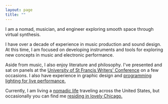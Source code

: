 ```yaml
---
layout: page
title: ""
---
```


I am a nomad, musician, and engineer exploring smooth space through virtual synthesis.

I have over a decade of experience in music production and sound design. At this time, I am focused on developing instruments and tools for exploring new concepts in music and electronic performance.

Aside from music, I also enjoy literature and philosophy. I've presented and sat on panels at the [University of St Francis Writers' Conference](https://www.stfrancis.edu/sfwc/) on a few occasions. I also have experience in graphic design and [programming lighting for live performance.](https://www.youtube.com/watch?v=veyInHEq7WU)

Currently, I am living a [nomadic life](https://www.instagram.com/p/CaP2nxClPP6/) traveling across the United States, but occasionally you can find me [residing in lovely Chicago.](https://www.instagram.com/p/CW_fPlXPsZ3/)
